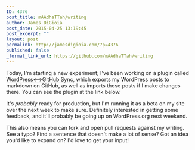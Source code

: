 ```yaml
---
ID: 4376
post_title: mAAdhaTTah/writing
author: James DiGioia
post_date: 2015-04-25 13:19:45
post_excerpt: ""
layout: post
permalink: http://jamesdigioia.com/?p=4376
published: false
_format_link_url: https://github.com/mAAdhaTTah/writing
---
```

Today, I'm starting a new experiment; I've been working on a plugin called [WordPress<-->GitHub Sync][1], which exports my WordPress posts to markdown on GitHub, as well as imports those posts if I make changes there. You can see the plugin at the link below.

It's *probably* ready for production, but I'm running it as a beta on my site over the next week to make sure. Definitely interested in getting some feedback, and it'll probably be going up on WordPress.org next weekend.

This also means you can fork and open pull requests against my writing. See a typo? Find a sentence that doesn't make a lot of sense? Got an idea you'd like to expand on? I'd love to get your input!

 [1]: https://github.com/benbalter/wordpress-github-sync